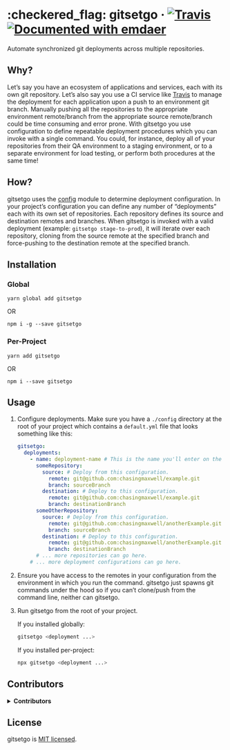 <!--
  This file was generated by emdaer

  Its template can be found at .emdaer/README.emdaer.md
-->

<h1 id="-checkered_flag-gitsetgo-travis-documented-with-emdaer">:checkered_flag: gitsetgo · <a href="https://travis-ci.org/chasingmaxwell/gitsetgo"><img src="https://img.shields.io/travis/chasingmaxwell/gitsetgo.svg?branch=master?style=plastic" alt="Travis"></a> <a href="https://github.com/emdaer/emdaer"><img src="https://img.shields.io/badge/📓-documented%20with%20emdaer-F06632.svg?style=flat-square" alt="Documented with emdaer"></a></h1>
<p>Automate synchronized git deployments across multiple repositories.</p>
<h2 id="why-">Why?</h2>
<p>Let’s say you have an ecosystem of applications and services, each with its own git repository. Let’s also say you use a CI service like <a href="https://travis-ci.org/">Travis</a> to manage the deployment for each application upon a push to an environment git branch. Manually pushing all the repositories to the appropriate environment remote/branch from the appropriate source remote/branch could be time consuming and error prone. With gitsetgo you use configuration to define repeatable deployment procedures which you can invoke with a single command. You could, for instance, deploy all of your repositories from their QA environment to a staging environment, or to a separate environment for load testing, or perform both procedures at the same time!</p>
<h2 id="how-">How?</h2>
<p>gitsetgo uses the <a href="https://www.npmjs.com/package/config">config</a> module to determine deployment configuration. In your project’s configuration you can define any number of “deployments” each with its own set of repositories. Each repository defines its source and destination remotes and branches. When gitsetgo is invoked with a valid deployment (example: <code>gitsetgo stage-to-prod</code>), it will iterate over each repository, cloning from the source remote at the specified branch and force-pushing to the destination remote at the specified branch.</p>
<h2 id="installation">Installation</h2>
<h3 id="global">Global</h3>
<p><code>yarn global add gitsetgo</code></p>
<p> OR</p>
<p><code>npm i -g --save gitsetgo</code></p>
<h3 id="per-project">Per-Project</h3>
<p><code>yarn add gitsetgo</code></p>
<p> OR</p>
<p><code>npm i --save gitsetgo</code></p>
<h2 id="usage">Usage</h2>
<ol>
<li><p>Configure deployments. Make sure you have a <code>./config</code> directory at the root of your project which contains a <code>default.yml</code> file that looks something like this:</p>

```yaml
gitsetgo:
  deployments:
    - name: deployment-name # This is the name you'll enter on the cli.
      someRepository:
        source: # Deploy from this configuration.
          remote: git@github.com:chasingmaxwell/example.git
          branch: sourceBranch
        destination: # Deploy to this configuration.
          remote: git@github.com:chasingmaxwell/example.git
          branch: destinationBranch
      someOtherRepository:
        source: # Deploy from this configuration.
          remote: git@github.com:chasingmaxwell/anotherExample.git
          branch: sourceBranch
        destination: # Deploy to this configuration.
          remote: git@github.com:chasingmaxwell/anotherExample.git
          branch: destinationBranch
      # ... more repositories can go here.
    # ... more deployment configurations can go here.
```
</li>
<li><p>Ensure you have access to the remotes in your configuration from the environment in which you run the command. gitsetgo just spawns git commands under the hood so if you can’t clone/push from the command line, neither can gitsetgo.</p>
</li>
<li><p>Run gitsetgo from the root of your project.</p>
<p>If you installed globally:</p>

```sh
gitsetgo <deployment ...>
```
<p>If you installed per-project:</p>

```sh
npx gitsetgo <deployment ...>
```
</li>
</ol>
<h2 id="contributors">Contributors</h2>
<details>
<summary><strong>Contributors</strong></summary><br>
<a title="Senior Engineer at @fourkitchens." href="https://github.com/chasingmaxwell">
  <img align="left" src="https://avatars0.githubusercontent.com/u/3128659?s=24">
</a>
<strong>Peter Sieg</strong>
<br><br>
</details>

<h2 id="license">License</h2>
<p>gitsetgo is <a href="./LICENSE">MIT licensed</a>.</p>
